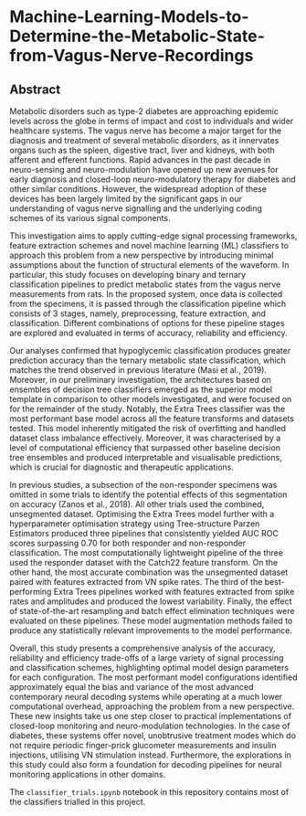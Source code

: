 # Machine-Learning-Models-to-Determine-the-Metabolic-State-from-Vagus-Nerve-Recordings

## Abstract
Metabolic disorders such as type-2 diabetes are approaching epidemic levels across the globe in terms of impact and cost to individuals and wider healthcare systems. The vagus nerve has become a major target for the diagnosis and treatment of several metabolic disorders, as it innervates organs such as the spleen, digestive tract, liver and kidneys, with both afferent and efferent functions. Rapid advances in the past decade in neuro-sensing and neuro-modulation have opened up new avenues for early diagnosis and closed-loop neuro-modulatory therapy for diabetes and other similar conditions. However, the widespread adoption of these devices has been largely limited by the significant gaps in our understanding of vagus nerve signalling and the underlying coding schemes of its various signal components.

This investigation aims to apply cutting-edge signal processing frameworks, feature extraction schemes and novel machine learning (ML) classifiers to approach this problem from a new perspective by introducing minimal assumptions about the function of structural elements of the waveform. In particular, this study focuses on developing binary and ternary classification pipelines to predict metabolic states from the vagus nerve measurements from rats. In the proposed system, once data is collected from the specimens, it is passed through the classification pipeline which consists of 3 stages, namely, preprocessing, feature extraction, and classification. Different combinations of options for these pipeline stages are explored and evaluated in terms of accuracy, reliability and efficiency.

Our analyses confirmed that hypoglycemic classification produces greater prediction accuracy than the ternary metabolic state classification, which matches the trend observed in previous literature (Masi et al., 2019). Moreover, in our preliminary investigation, the architectures based on ensembles of decision tree classifiers emerged as the superior model template in comparison to other models investigated, and were focused on for the remainder of the study. Notably, the Extra Trees classifier was the most performant base model across all the feature transforms and datasets tested. This model inherently mitigated the risk of overfitting and handled dataset class imbalance effectively. Moreover, it was characterised by a level of computational efficiency that surpassed other baseline decision tree ensembles and produced interpretable and visualisable predictions, which is crucial for diagnostic and therapeutic applications.

In previous studies, a subsection of the non-responder specimens was omitted in some trials to identify the potential effects of this segmentation on accuracy (Zanos et al., 2018). All other trials used the combined, unsegmented dataset. Optimising the Extra Trees model further with a hyperparameter optimisation strategy using Tree-structure Parzen Estimators produced three pipelines that consistently yielded AUC ROC scores surpassing 0.70 for both responder and non-responder classification.
The most computationally lightweight pipeline of the three used the responder dataset with the Catch22 feature transform. On the other hand, the most accurate combination was the unsegmented dataset paired with features extracted from VN spike rates. The third of the best-performing Extra Trees pipelines worked with features extracted from spike rates and amplitudes and produced the lowest variability. Finally, the effect of state-of-the-art resampling and batch effect elimination techniques were evaluated on these pipelines. These model augmentation methods failed to produce any statistically relevant improvements to the model performance.

Overall, this study presents a comprehensive analysis of the accuracy, reliability and efficiency trade-offs of a large variety of signal processing and classification schemes, highlighting optimal model design parameters for each configuration. The most performant model configurations identified approximately equal the bias and variance of the most advanced contemporary neural decoding systems while operating at a much lower computational overhead, approaching the problem from a new perspective. These new insights take us one step closer to practical implementations of closed-loop monitoring and neuro-modulation technologies. In the case of diabetes, these systems offer novel, unobtrusive treatment modes which do not require periodic finger-prick glucometer measurements and insulin injections, utilising VN stimulation instead. Furthermore, the explorations in this study could also form a foundation for decoding pipelines for neural monitoring applications in other domains.

The ```classifier_trials.ipynb``` notebook in this repository contains most of the classifiers trialled in this project.

